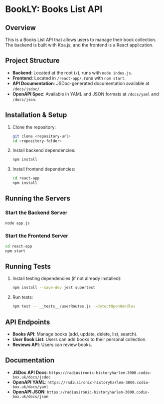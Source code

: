 # BookLY: Books List API

## Overview
This is a Books List API that allows users to manage their book collection. The backend is built with Koa.js, and the frontend is a React application.

## Project Structure
- **Backend**: Located at the root (`/`), runs with `node index.js`.
- **Frontend**: Located in `/react-app/`, runs with `npm start`.
- **API Documentation**: JSDoc-generated documentation available at `/docs/jsdoc/`.
- **OpenAPI Spec**: Available in YAML and JSON formats at `/docs/yaml` and `/docs/json`.

## Installation & Setup
1. Clone the repository:
   ```sh
   git clone <repository-url>
   cd <repository-folder>
   ```
2. Install backend dependencies:
   ```sh
   npm install
   ```
3. Install frontend dependencies:
   ```sh
   cd react-app
   npm install
   ```

## Running the Servers
### Start the Backend Server
```sh
node app.js
```

### Start the Frontend Server
```sh
cd react-app
npm start
```

## Running Tests
1. Install testing dependencies (if not already installed):
   ```sh
   npm install --save-dev jest supertest
   ```
2. Run tests:
   ```sh
   npm test -- __tests__/userRoutes.js --detectOpenHandles
   ```

## API Endpoints
- **Books API**: Manage books (add, update, delete, list, search).
- **User Book List**: Users can add books to their personal collection.
- **Reviews API**: Users can review books.

## Documentation
- **JSDoc API Docs**: `https://radiusironic-historyharlem-3000.codio-box.uk/docs/jsdoc`
- **OpenAPI YAML**: `https://radiusironic-historyharlem-3000.codio-box.uk/docs/yaml`
- **OpenAPI JSON**: `https://radiusironic-historyharlem-3000.codio-box.uk/docs/json`
